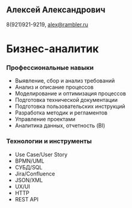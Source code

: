 ## Алексей Александрович
8(921)921-9219, alex@rambler.ru
# Бизнес-аналитик
### Профессиональные навыки
- Выявление, сбор и анализ требований
- Анализ и описание процессов
- Моделирование и оптимизация процессов
- Подготовка технической документации
- Подготовка пользовательских инструкций 
- Разработка методик и регламентов
- Управление проектами
- Аналитика данных, отчетность (BI)
### Технологии и инструменты
- Use Case/User Story
- BPMN/UML
- СУБД/SQL
- Jira/Confluence
- JSON/XML
- UX/UI
- HTTP
- REST API